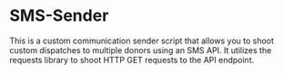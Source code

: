 # SMS-Sender

This is a custom communication sender script that allows you to  shoot custom  dispatches to multiple donors using an SMS API. It utilizes the requests library to  shoot HTTP GET requests to the API endpoint. 
